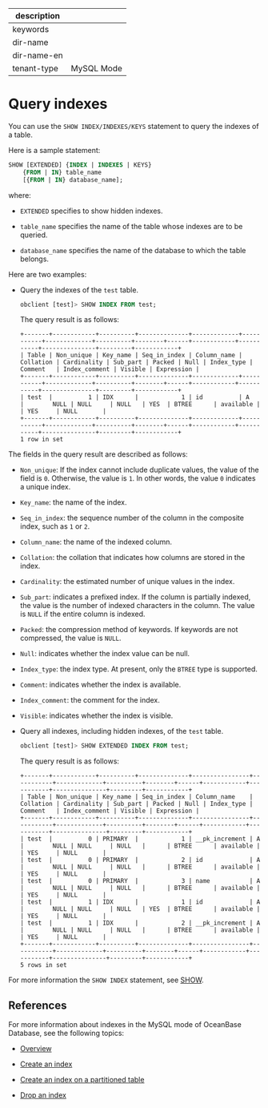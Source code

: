 | description ||
|---|---|
| keywords ||
| dir-name ||
| dir-name-en ||
| tenant-type | MySQL Mode |

# Query indexes

You can use the `SHOW INDEX/INDEXES/KEYS` statement to query the indexes of a table.

Here is a sample statement:

```sql
SHOW [EXTENDED] {INDEX | INDEXES | KEYS}
    {FROM | IN} table_name
    [{FROM | IN} database_name];
```

where:

* `EXTENDED` specifies to show hidden indexes.

* `table_name` specifies the name of the table whose indexes are to be queried.

* `database_name` specifies the name of the database to which the table belongs.

Here are two examples:

* Query the indexes of the `test` table.

   ```sql
   obclient [test]> SHOW INDEX FROM test;
   ```

   The query result is as follows:

   ```shell
   +-------+------------+----------+--------------+-------------+-----------+-------------+----------+--------+------+------------+-----------+---------------+---------+------------+
   | Table | Non_unique | Key_name | Seq_in_index | Column_name | Collation | Cardinality | Sub_part | Packed | Null | Index_type | Comment   | Index_comment | Visible | Expression |
   +-------+------------+----------+--------------+-------------+-----------+-------------+----------+--------+------+------------+-----------+---------------+---------+------------+
   | test  |          1 | IDX      |            1 | id          | A         |        NULL | NULL     | NULL   | YES  | BTREE      | available |               | YES     | NULL       |
   +-------+------------+----------+--------------+-------------+-----------+-------------+----------+--------+------+------------+-----------+---------------+---------+------------+
   1 row in set
   ```

The fields in the query result are described as follows:

   * `Non_unique`: If the index cannot include duplicate values, the value of the field is `0`. Otherwise, the value is `1`. In other words, the value `0` indicates a unique index.

   * `Key_name`: the name of the index.

   * `Seq_in_index`: the sequence number of the column in the composite index, such as `1` or `2`.

   * `Column_name`: the name of the indexed column.

   * `Collation`: the collation that indicates how columns are stored in the index.

   * `Cardinality`: the estimated number of unique values in the index.

   * `Sub_part`: indicates a prefixed index. If the column is partially indexed, the value is the number of indexed characters in the column. The value is `NULL` if the entire column is indexed.

   * `Packed`: the compression method of keywords. If keywords are not compressed, the value is `NULL`.

   * `Null`: indicates whether the index value can be null.

   * `Index_type`: the index type. At present, only the `BTREE` type is supported.

   * `Comment`: indicates whether the index is available.

   * `Index_comment`: the comment for the index.

   * `Visible`: indicates whether the index is visible.

* Query all indexes, including hidden indexes, of the `test` table.

   ```sql
   obclient [test]> SHOW EXTENDED INDEX FROM test;
   ```

   The query result is as follows:

   ```shell
   +-------+------------+----------+--------------+----------------+-----------+-------------+----------+--------+------+------------+-----------+---------------+---------+------------+
   | Table | Non_unique | Key_name | Seq_in_index | Column_name    | Collation | Cardinality | Sub_part | Packed | Null | Index_type | Comment   | Index_comment | Visible | Expression |
   +-------+------------+----------+--------------+----------------+-----------+-------------+----------+--------+------+------------+-----------+---------------+---------+------------+
   | test  |          0 | PRIMARY  |            1 | __pk_increment | A         |        NULL | NULL     | NULL   |      | BTREE      | available |               | YES     | NULL       |
   | test  |          0 | PRIMARY  |            2 | id             | A         |        NULL | NULL     | NULL   |      | BTREE      | available |               | YES     | NULL       |
   | test  |          0 | PRIMARY  |            3 | name           | A         |        NULL | NULL     | NULL   |      | BTREE      | available |               | YES     | NULL       |
   | test  |          1 | IDX      |            1 | id             | A         |        NULL | NULL     | NULL   | YES  | BTREE      | available |               | YES     | NULL       |
   | test  |          1 | IDX      |            2 | __pk_increment | A         |        NULL | NULL     | NULL   |      | BTREE      | available |               | YES     | NULL       |
   +-------+------------+----------+--------------+----------------+-----------+-------------+----------+--------+------+------------+-----------+---------------+---------+------------+
   5 rows in set
   ```

For more information the `SHOW INDEX` statement, see [SHOW](../../../500.sql-reference/100.sql-syntax/200.common-tenant-of-mysql-mode/600.sql-statement-of-mysql-mode/8700.show-of-mysql-mode.md).

## References

For more information about indexes in the MySQL mode of OceanBase Database, see the following topics:

* [Overview](../../../100.oceanbase-database-concepts/400.database-objects/200.database-objects-of-mysql-mode/300.index-of-oracle-mode/100.index-overview-of-mysql-mode.md)

* [Create an index](../500.manage-indexes-of-mysql-mode/100.about-indexes-of-mysql-mode.md)

* [Create an index on a partitioned table](../300.manage-partitions-of-mysql-mode/900.create-partition-table-index-of-mysql-mode/200.local-index-of-mysql-mode.md)

* [Drop an index](../500.manage-indexes-of-mysql-mode/400.delete-an-index-of-mysql-mode.md)